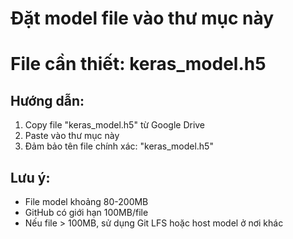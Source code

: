 # Đặt model file vào thư mục này
# File cần thiết: keras_model.h5

## Hướng dẫn:
1. Copy file "keras_model.h5" từ Google Drive
2. Paste vào thư mục này
3. Đảm bảo tên file chính xác: "keras_model.h5"

## Lưu ý:
- File model khoảng 80-200MB
- GitHub có giới hạn 100MB/file
- Nếu file > 100MB, sử dụng Git LFS hoặc host model ở nơi khác